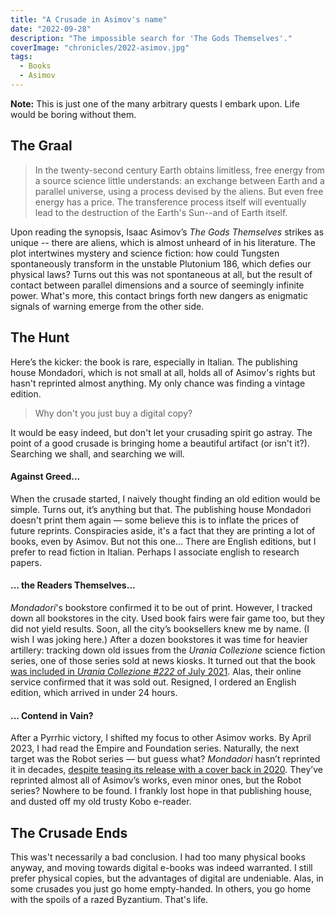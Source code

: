 ```yaml
---
title: "A Crusade in Asimov's name"
date: "2022-09-28"
description: "The impossible search for 'The Gods Themselves'."
coverImage: "chronicles/2022-asimov.jpg"
tags:
  - Books
  - Asimov
---
```


**Note:** This is just one of the many arbitrary quests I embark upon. Life would be boring without them.

## The Graal

> In the twenty-second century Earth obtains limitless, free energy from a source science little understands: an exchange between Earth and a parallel universe, using a process devised by the aliens. But even free energy has a price. The transference process itself will eventually lead to the destruction of the Earth's Sun--and of Earth itself.

Upon reading the synopsis, Isaac Asimov’s _The Gods Themselves_ strikes as unique -- there are aliens, which is almost unheard of in his literature. The plot intertwines mystery and science fiction: how could Tungsten spontaneously transform in the unstable Plutonium 186, which defies our physical laws? Turns out this was not spontaneous at all, but the result of contact between parallel dimensions and a source of seemingly infinite power. What's more, this contact brings forth new dangers as enigmatic signals of warning emerge from the other side.

## The Hunt

Here’s the kicker: the book is rare, especially in Italian. The publishing house Mondadori, which is not small at all, holds all of Asimov's rights but hasn't reprinted almost anything. My only chance was finding a vintage edition.

> Why don't you just buy a digital copy?

It would be easy indeed, but don't let your crusading spirit go astray. The point of a good crusade is bringing home a beautiful artifact (or isn't it?). Searching we shall, and searching we will.

#### Against Greed...

When the crusade started, I naively thought finding an old edition would be simple. Turns out, it’s anything but that. The publishing house Mondadori doesn't print them again — some believe this is to inflate the prices of future reprints. Conspiracies aside, it's a fact that they are printing a lot of books, even by Asimov. But not this one...
There are English editions, but I prefer to read fiction in Italian. Perhaps I associate english to research papers.

#### ... the Readers Themselves...

_Mondadori_'s bookstore confirmed it to be out of print. However, I tracked down all bookstores in the city. Used book fairs were fair game too, but they did not yield results. Soon, all the city’s booksellers knew me by name. (I wish I was joking here.)
After a dozen bookstores it was time for heavier artillery: tracking down old issues from the _Urania Collezione_ science fiction series, one of those series sold at news kiosks. It turned out that the book [was included in _Urania Collezione #222_ of July 2021](https://arretrati.mondadori.it/privati/fascicolo-n-20210222-di-urania-collezione.html). Alas, their online service confirmed that it was sold out.
Resigned, I ordered an English edition, which arrived in under 24 hours.

#### ... Contend in Vain?

After a Pyrrhic victory, I shifted my focus to other Asimov works. By April 2023, I had read the Empire and Foundation series. Naturally, the next target was the Robot series — but guess what?
_Mondadori_ hasn’t reprinted it in decades, [despite teasing its release with a cover back in 2020](https://www.facebook.com/oscarmondadorivault/posts/lettori-di-asimov-per-celebrare-il-centenario-della-nascita-dellimmenso-isaac-as/2694808057412598/?locale=it_IT). They’ve reprinted almost all of Asimov’s works, even minor ones, but the Robot series? Nowhere to be found. I frankly lost hope in that publishing house, and dusted off my old trusty Kobo e-reader.

## The Crusade Ends

This was't necessarily a bad conclusion. I had too many physical books anyway, and moving towards digital e-books was indeed warranted. I still prefer physical copies, but the advantages of digital are undeniable.
Alas, in some crusades you just go home empty-handed. In others, you go home with the spoils of a razed Byzantium. That's life.
